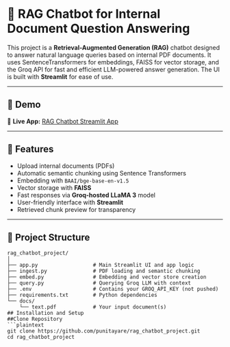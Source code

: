 # 📄 RAG Chatbot for Internal Document Question Answering

This project is a **Retrieval-Augmented Generation (RAG)** chatbot designed to answer natural language queries based on internal PDF documents. It uses SentenceTransformers for embeddings, FAISS for vector storage, and the Groq API for fast and efficient LLM-powered answer generation. The UI is built with **Streamlit** for ease of use.

---

## 🚀 Demo

🔗 **Live App:** [RAG Chatbot Streamlit App](https://ragchatbotprojectgit-xx4jrh9dcpqunyrrprrkx8.streamlit.app/)


---

## 🧠 Features

- Upload internal documents (PDFs)
- Automatic semantic chunking using Sentence Transformers
- Embedding with `BAAI/bge-base-en-v1.5`
- Vector storage with **FAISS**
- Fast responses via **Groq-hosted LLaMA 3** model
- User-friendly interface with **Streamlit**
- Retrieved chunk preview for transparency

---

## 📂 Project Structure

```plaintext
rag_chatbot_project/
│
├── app.py                  # Main Streamlit UI and app logic
├── ingest.py               # PDF loading and semantic chunking
├── embed.py                # Embedding and vector store creation
├── query.py                # Querying Groq LLM with context
├── .env                    # Contains your GROQ_API_KEY (not pushed)
├── requirements.txt        # Python dependencies
└── docs/
    └── text.pdf            # Your input document(s)
## Installation and Setup
##Clone Repository
```plaintext
git clone https://github.com/punitayare/rag_chatbot_project.git
cd rag_chatbot_project
